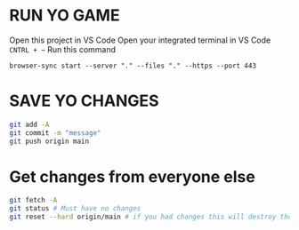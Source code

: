 # RUN YO GAME

Open this project in VS Code
Open your integrated terminal in VS Code `CNTRL + ~`
Run this command

```
browser-sync start --server "." --files "." --https --port 443
```

# SAVE YO CHANGES

```sh
git add -A
git commit -m "message"
git push origin main
```

# Get changes from everyone else

```sh
git fetch -A
git status # Must have no changes
git reset --hard origin/main # if you had changes this will destroy those changes....be careful
```
